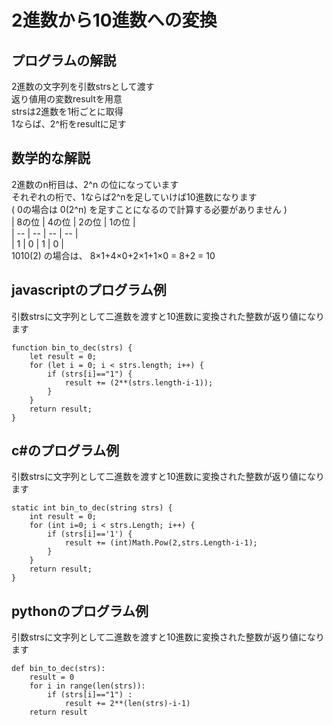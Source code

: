 # 2進数から10進数への変換


## プログラムの解説
2進数の文字列を引数strsとして渡す  
返り値用の変数resultを用意  
strsは2進数を1桁ごとに取得  
1ならば、2^桁をresultに足す  

## 数学的な解説
2進数のn桁目は、2^n の位になっています  
それぞれの桁で、1ならば2^nを足していけば10進数になります  
( 0の場合は 0(2^n) を足すことになるので計算する必要がありません )  
| 8の位 | 4の位 | 2の位 | 1の位 |  
| -- | -- | -- | -- |  
| 1 | 0 | 1 | 0 |  
1010(2) の場合は、 8×1+4×0+2×1+1×0 = 8+2 = 10  

## javascriptのプログラム例
引数strsに文字列として二進数を渡すと10進数に変換された整数が返り値になります  
```
function bin_to_dec(strs) {
    let result = 0;
    for (let i = 0; i < strs.length; i++) {
        if (strs[i]=="1") {
            result += (2**(strs.length-i-1));
        }
    }
    return result;
}
```

## c#のプログラム例
引数strsに文字列として二進数を渡すと10進数に変換された整数が返り値になります  
```
static int bin_to_dec(string strs) {
    int result = 0;
    for (int i=0; i < strs.Length; i++) {
        if (strs[i]=='1') {
            result += (int)Math.Pow(2,strs.Length-i-1);
        }
    }
    return result;
}
```

## pythonのプログラム例
引数strsに文字列として二進数を渡すと10進数に変換された整数が返り値になります  
```
def bin_to_dec(strs):
    result = 0
    for i in range(len(strs)):
        if (strs[i]=="1") :
            result += 2**(len(strs)-i-1)
    return result
```